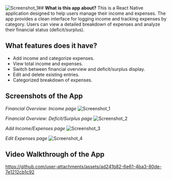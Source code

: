 ![Screenshot_1](https://github.com/user-attachments/assets/f81f66fa-b52b-4536-b17f-8ed89bf70fc3)## **What is this app about?**
This is a React Native application designed to help users manage their income and expenses. The app provides a clean interface for logging income and tracking expenses by category. Users can view a detailed breakdown of expenses and analyze their financial status (deficit/surplus).

## **What features does it have?**
* Add income and categorize expenses.
* View total income and expenses.
* Switch between financial overview and deficit/surplus display.
* Edit and delete existing entries.
* Categorized breakdown of expenses.

## **Screenshots of the App**

*Financial Overview: Income page*
![Screenshot_1](https://github.com/user-attachments/assets/90819f9e-23c4-4802-a6db-85f101265556)

*Financial Overview: Deficit/Surplus page*
![Screenshot_2](https://github.com/user-attachments/assets/ae4572ec-eead-4c01-948b-16dd5386594a)

*Add Income/Expenses page*
![Screenshot_3](https://github.com/user-attachments/assets/cd28faeb-bb93-433b-b02a-2f4134399d81)

*Edit Expenses page*
![Screenshot_4](https://github.com/user-attachments/assets/9913971f-2c11-4bc3-8fa0-17545a97972a)

## **Video Walkthrough of the App**

https://github.com/user-attachments/assets/ad241b82-6e61-4ba3-80de-7e1212cb1c92


